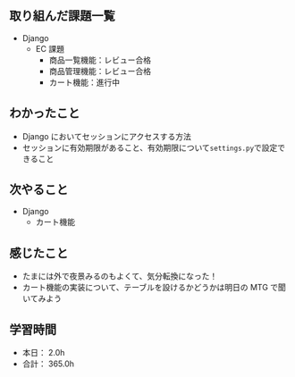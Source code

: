 ## 取り組んだ課題一覧

- Django
  - EC 課題
    - 商品一覧機能：レビュー合格
    - 商品管理機能：レビュー合格
    - カート機能：進行中

## わかったこと

- Django においてセッションにアクセスする方法
- セッションに有効期限があること、有効期限について`settings.py`で設定できること

## 次やること

- Django
  - カート機能

## 感じたこと

- たまには外で夜景みるのもよくて、気分転換になった！
- カート機能の実装について、テーブルを設けるかどうかは明日の MTG で聞いてみよう

## 学習時間

- 本日： 2.0h
- 合計： 365.0h
